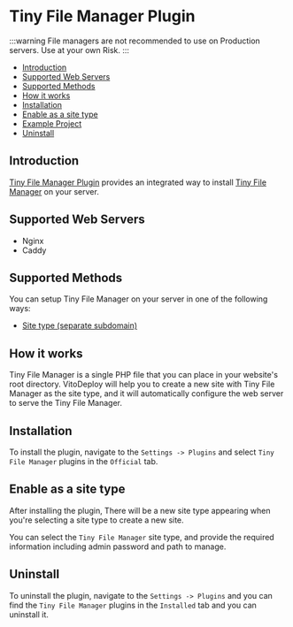 # Tiny File Manager Plugin

:::warning
File managers are not recommended to use on Production servers. Use at your own Risk.
:::

- [Introduction](#introduction)
- [Supported Web Servers](#supported-web-servers)
- [Supported Methods](#supported-methods)
- [How it works](#how-it-works)
- [Installation](#installation)
- [Enable as a site type](#enable-as-a-site-type)
- [Example Project](#example-project)
- [Uninstall](#uninstall)

## Introduction

[Tiny File Manager Plugin](https://github.com/vitodeploy/tiny-file-manager-plugin) provides an integrated way to install [Tiny File Manager](https://tinyfilemanager.github.io/) on your server.

## Supported Web Servers

- Nginx
- Caddy

## Supported Methods

You can setup Tiny File Manager on your server in one of the following ways:

- [Site type (separate subdomain)](#enable-as-a-site-type)

## How it works

Tiny File Manager is a single PHP file that you can place in your website's root directory. VitoDeploy will help you to create a new site with Tiny File Manager as the site type, and it will automatically configure the web server to serve the Tiny File Manager.

## Installation

To install the plugin, navigate to the `Settings -> Plugins` and select `Tiny File Manager` plugins in the `Official` tab.

## Enable as a site type

After installing the plugin, There will be a new site type appearing when you're selecting a site type to create a new site.

You can select the `Tiny File Manager` site type, and provide the required information including admin password and path to manage.

## Uninstall

To uninstall the plugin, navigate to the `Settings -> Plugins` and you can find the `Tiny File Manager` plugins in the `Installed` tab and you can uninstall it.
